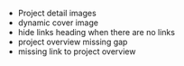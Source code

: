 - Project detail images
- dynamic cover image
- hide links heading when there are no links
- project overview missing gap
- missing link to project overview